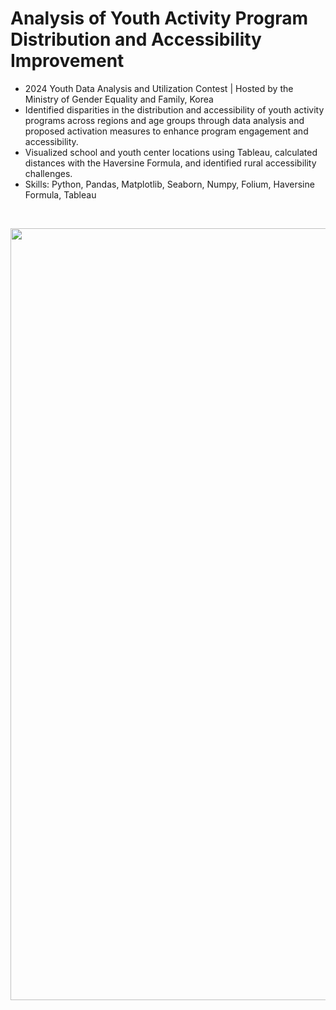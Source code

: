 # Analysis of Youth Activity Program Distribution and Accessibility Improvement
- 2024 Youth Data Analysis and Utilization Contest | Hosted by the Ministry of Gender Equality and Family, Korea
- Identified disparities in the distribution and accessibility of youth activity programs across regions and age groups through data analysis and proposed activation measures to enhance program engagement and accessibility.
- Visualized school and youth center locations using Tableau, calculated distances with the Haversine Formula, and identified rural accessibility challenges.
- Skills: Python, Pandas, Matplotlib, Seaborn, Numpy, Folium, Haversine Formula, Tableau

<br>
  <p align="center">
  <img width="1235" src="https://github.com/leah0727/youth-/issues/1#issue-2717270364">

</p>
